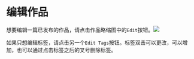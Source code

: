 # 编辑作品

想要编辑一篇已发布的作品，请点击作品略缩图中的`Edit`按钮。![](../../../.gitbook/assets/MTXX\_MH20230323\_095855957.jpg)

如果只想编辑标签，请点击另一个`Edit Tags`按钮。标签双击可以更改，可以增加，也可以通过点击标签之后的叉号删除标签。

